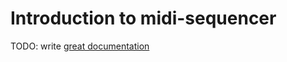 # Introduction to midi-sequencer

TODO: write [great documentation](http://jacobian.org/writing/great-documentation/what-to-write/)

